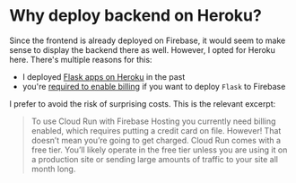 # Why deploy backend on Heroku?

Since the frontend is already deployed on Firebase, it would seem to make sense to display the backend there as well. However, I opted for Heroku here. There's multiple reasons for this:

- I deployed [Flask apps on Heroku](https://github.com/IsaacVerm/postcards-backend) in the past
- you're [required to enable billing](https://medium.com/firebase-developers/hosting-flask-servers-on-firebase-from-scratch-c97cfb204579) if you want to deploy `Flask` to Firebase

I prefer to avoid the risk of surprising costs. This is the relevant excerpt:

> To use Cloud Run with Firebase Hosting you currently need billing enabled, which requires putting a credit card on file. However! That doesn’t mean you’re going to get charged. Cloud Run comes with a free tier. You’ll likely operate in the free tier unless you are using it on a production site or sending large amounts of traffic to your site all month long.
